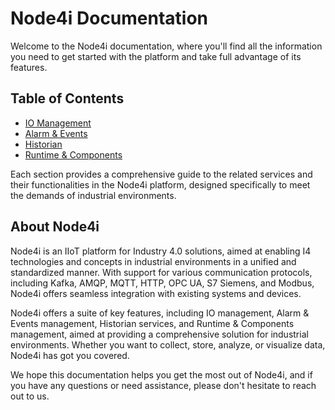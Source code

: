 # Node4i Documentation

Welcome to the Node4i documentation, where you'll find all the information you need to get started with the platform and take full advantage of its features.

## Table of Contents

- [IO Management](./IO-Management/Readme.md)
- [Alarm & Events](./Alarm-Events/Readme.md)
- [Historian](./Historian/Readme.md)
- [Runtime & Components](./Runtime-Components/Readme.md)

Each section provides a comprehensive guide to the related services and their functionalities in the Node4i platform, designed specifically to meet the demands of industrial environments.

## About Node4i

Node4i is an IIoT platform for Industry 4.0 solutions, aimed at enabling I4 technologies and concepts in industrial environments in a unified and standardized manner. With support for various communication protocols, including Kafka, AMQP, MQTT, HTTP, OPC UA, S7 Siemens, and Modbus, Node4i offers seamless integration with existing systems and devices.

Node4i offers a suite of key features, including IO management, Alarm & Events management, Historian services, and Runtime & Components management, aimed at providing a comprehensive solution for industrial environments. Whether you want to collect, store, analyze, or visualize data, Node4i has got you covered.

We hope this documentation helps you get the most out of Node4i, and if you have any questions or need assistance, please don't hesitate to reach out to us.

